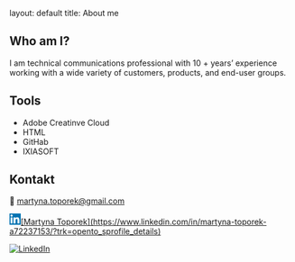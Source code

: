 layout: default
title: About me

## Who am I?
I am technical communications professional with 10 + years’ experience working with a wide variety of customers, products, and end-user groups. 

## Tools
- Adobe Creatinve Cloud
- HTML
- GitHab
- IXIASOFT

## Kontakt
📨 martyna.toporek@gmail.com


<a href="https://www.linkedin.com/in/LinkedIn_logo.png/">
  <img src="images/LinkedIn_logo.png" alt="LinkedIn" width="20" height="20">[Martyna Toporek](https://www.linkedin.com/in/martyna-toporek-a72237153/?trk=opento_sprofile_details)
</a> 

<p align="left">
  <a href="https://www.linkedin.com/in/Martyna Toporek/" target="_blank">
    <img src="images/linkedin.png" alt="LinkedIn" width="20" height="20" />
  </a>
</p>
